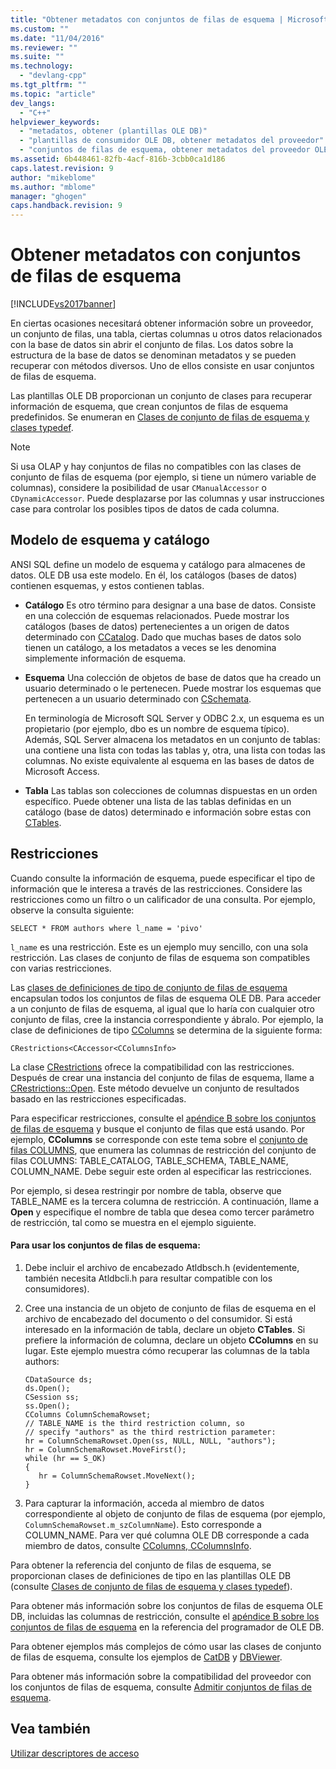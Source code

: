 ```yaml
---
title: "Obtener metadatos con conjuntos de filas de esquema | Microsoft Docs"
ms.custom: ""
ms.date: "11/04/2016"
ms.reviewer: ""
ms.suite: ""
ms.technology: 
  - "devlang-cpp"
ms.tgt_pltfrm: ""
ms.topic: "article"
dev_langs: 
  - "C++"
helpviewer_keywords: 
  - "metadatos, obtener (plantillas OLE DB)"
  - "plantillas de consumidor OLE DB, obtener metadatos del proveedor"
  - "conjuntos de filas de esquema, obtener metadatos del proveedor OLE DB"
ms.assetid: 6b448461-82fb-4acf-816b-3cbb0ca1d186
caps.latest.revision: 9
author: "mikeblome"
ms.author: "mblome"
manager: "ghogen"
caps.handback.revision: 9
---
```

# Obtener metadatos con conjuntos de filas de esquema
[!INCLUDE[vs2017banner](../../assembler/inline/includes/vs2017banner.md)]

En ciertas ocasiones necesitará obtener información sobre un proveedor, un conjunto de filas, una tabla, ciertas columnas u otros datos relacionados con la base de datos sin abrir el conjunto de filas.  Los datos sobre la estructura de la base de datos se denominan metadatos y se pueden recuperar con métodos diversos.  Uno de ellos consiste en usar conjuntos de filas de esquema.  
  
 Las plantillas OLE DB proporcionan un conjunto de clases para recuperar información de esquema, que crean conjuntos de filas de esquema predefinidos. Se enumeran en [Clases de conjunto de filas de esquema y clases typedef](../../data/oledb/schema-rowset-classes-and-typedef-classes.md).  
  
> [!NOTE]
>  Si usa OLAP y hay conjuntos de filas no compatibles con las clases de conjunto de filas de esquema \(por ejemplo, si tiene un número variable de columnas\), considere la posibilidad de usar `CManualAccessor` o `CDynamicAccessor`.  Puede desplazarse por las columnas y usar instrucciones case para controlar los posibles tipos de datos de cada columna.  
  
## Modelo de esquema y catálogo  
 ANSI SQL define un modelo de esquema y catálogo para almacenes de datos. OLE DB usa este modelo.  En él, los catálogos \(bases de datos\) contienen esquemas, y estos contienen tablas.  
  
-   **Catálogo** Es otro término para designar a una base de datos.  Consiste en una colección de esquemas relacionados.  Puede mostrar los catálogos \(bases de datos\) pertenecientes a un origen de datos determinado con [CCatalog](../../data/oledb/ccatalogs-ccataloginfo.md).  Dado que muchas bases de datos solo tienen un catálogo, a los metadatos a veces se les denomina simplemente información de esquema.  
  
-   **Esquema** Una colección de objetos de base de datos que ha creado un usuario determinado o le pertenecen.  Puede mostrar los esquemas que pertenecen a un usuario determinado con [CSchemata](../../data/oledb/cschemata-cschematainfo.md).  
  
     En terminología de Microsoft SQL Server y ODBC 2.x, un esquema es un propietario \(por ejemplo, dbo es un nombre de esquema típico\).  Además, SQL Server almacena los metadatos en un conjunto de tablas: una contiene una lista con todas las tablas y, otra, una lista con todas las columnas.  No existe equivalente al esquema en las bases de datos de Microsoft Access.  
  
-   **Tabla** Las tablas son colecciones de columnas dispuestas en un orden específico.  Puede obtener una lista de las tablas definidas en un catálogo \(base de datos\) determinado e información sobre estas con [CTables](../../data/oledb/ctables-ctableinfo.md).  
  
## Restricciones  
 Cuando consulte la información de esquema, puede especificar el tipo de información que le interesa a través de las restricciones.  Considere las restricciones como un filtro o un calificador de una consulta.  Por ejemplo, observe la consulta siguiente:  
  
```  
SELECT * FROM authors where l_name = 'pivo'  
```  
  
 `l_name` es una restricción.  Este es un ejemplo muy sencillo, con una sola restricción. Las clases de conjunto de filas de esquema son compatibles con varias restricciones.  
  
 Las [clases de definiciones de tipo de conjunto de filas de esquema](../../data/oledb/schema-rowset-classes-and-typedef-classes.md) encapsulan todos los conjuntos de filas de esquema OLE DB. Para acceder a un conjunto de filas de esquema, al igual que lo haría con cualquier otro conjunto de filas, cree la instancia correspondiente y ábralo.  Por ejemplo, la clase de definiciones de tipo [CColumns](../../data/oledb/ccolumns-ccolumnsinfo.md) se determina de la siguiente forma:  
  
```  
CRestrictions<CAccessor<CColumnsInfo>  
```  
  
 La clase [CRestrictions](../../data/oledb/crestrictions-class.md) ofrece la compatibilidad con las restricciones.  Después de crear una instancia del conjunto de filas de esquema, llame a [CRestrictions::Open](../../data/oledb/crestrictions-open.md).  Este método devuelve un conjunto de resultados basado en las restricciones especificadas.  
  
 Para especificar restricciones, consulte el [apéndice B sobre los conjuntos de filas de esquema](http://go.microsoft.com/fwlink/?LinkId=64681) y busque el conjunto de filas que está usando.  Por ejemplo, **CColumns** se corresponde con este tema sobre el [conjunto de filas COLUMNS](http://go.microsoft.com/fwlink/?LinkId=64682), que enumera las columnas de restricción del conjunto de filas COLUMNS: TABLE\_CATALOG, TABLE\_SCHEMA, TABLE\_NAME, COLUMN\_NAME.  Debe seguir este orden al especificar las restricciones.  
  
 Por ejemplo, si desea restringir por nombre de tabla, observe que TABLE\_NAME es la tercera columna de restricción. A continuación, llame a **Open** y especifique el nombre de tabla que desea como tercer parámetro de restricción, tal como se muestra en el ejemplo siguiente.  
  
#### Para usar los conjuntos de filas de esquema:  
  
1.  Debe incluir el archivo de encabezado Atldbsch.h \(evidentemente, también necesita Atldbcli.h para resultar compatible con los consumidores\).  
  
2.  Cree una instancia de un objeto de conjunto de filas de esquema en el archivo de encabezado del documento o del consumidor.  Si está interesado en la información de tabla, declare un objeto **CTables**. Si prefiere la información de columna, declare un objeto **CColumns** en su lugar.  Este ejemplo muestra cómo recuperar las columnas de la tabla authors:  
  
    ```  
    CDataSource ds;  
    ds.Open();  
    CSession ss;  
    ss.Open();  
    CColumns ColumnSchemaRowset;  
    // TABLE_NAME is the third restriction column, so  
    // specify "authors" as the third restriction parameter:  
    hr = ColumnSchemaRowset.Open(ss, NULL, NULL, "authors");  
    hr = ColumnSchemaRowset.MoveFirst();  
    while (hr == S_OK)  
    {  
       hr = ColumnSchemaRowset.MoveNext();  
    }  
    ```  
  
3.  Para capturar la información, acceda al miembro de datos correspondiente al objeto de conjunto de filas de esquema \(por ejemplo, `ColumnSchemaRowset.m_szColumnName`\).  Esto corresponde a COLUMN\_NAME.  Para ver qué columna OLE DB corresponde a cada miembro de datos, consulte [CColumns, CColumnsInfo](../../data/oledb/ccolumns-ccolumnsinfo.md).  
  
 Para obtener la referencia del conjunto de filas de esquema, se proporcionan clases de definiciones de tipo en las plantillas OLE DB \(consulte [Clases de conjunto de filas de esquema y clases typedef](../../data/oledb/schema-rowset-classes-and-typedef-classes.md)\).  
  
 Para obtener más información sobre los conjuntos de filas de esquema OLE DB, incluidas las columnas de restricción, consulte el [apéndice B sobre los conjuntos de filas de esquema](http://go.microsoft.com/fwlink/?LinkId=64681) en la referencia del programador de OLE DB.  
  
 Para obtener ejemplos más complejos de cómo usar las clases de conjunto de filas de esquema, consulte los ejemplos de [CatDB](http://msdn.microsoft.com/es-es/003d516b-2bf6-444e-8be5-4ebaa0b66046) y [DBViewer](http://msdn.microsoft.com/es-es/07620f99-c347-4d09-9ebc-2459e8049832).  
  
 Para obtener más información sobre la compatibilidad del proveedor con los conjuntos de filas de esquema, consulte [Admitir conjuntos de filas de esquema](../../data/oledb/supporting-schema-rowsets.md).  
  
## Vea también  
 [Utilizar descriptores de acceso](../../data/oledb/using-accessors.md)